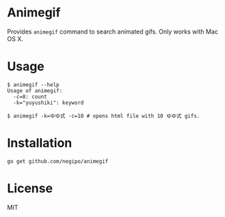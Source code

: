 # Animegif
Provides `animegif` command to search animated gifs.
Only works with Mac OS X.

# Usage

```
$ animegif --help
Usage of animegif:
  -c=8: count
  -k="yuyushiki": keyword

$ animegif -k=ゆゆ式 -c=10 # opens html file with 10 ゆゆ式 gifs.
```

# Installation

```
go get github.com/negipo/animegif
```

# License
MIT
